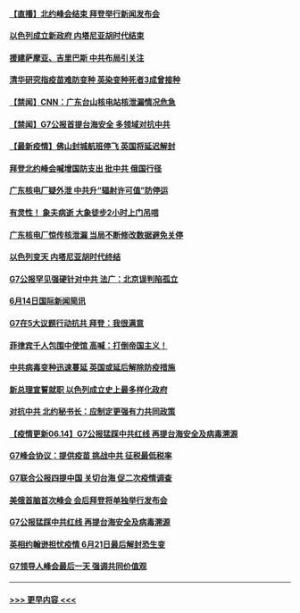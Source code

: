 #### [【直播】北约峰会结束 拜登举行新闻发布会](../pages/prog202/a103142526.md?t=06150202) 
#### [以色列成立新政府 内塔尼亚胡时代结束](../pages/prog202/a103142474.md?t=06150202) 
#### [援建萨摩亚、吉里巴斯 中共布局引关注](../pages/prog202/a103142476.md?t=06150202) 
#### [清华研究指疫苗难防变种 英染变种死者3成曾接种](../pages/prog202/a103142418.md?t=06150202) 
#### [【禁闻】CNN：广东台山核电站核泄漏情况危急](../pages/prog202/a103142464.md?t=06150202) 
#### [【禁闻】G7公报首提台海安全 多领域对抗中共](../pages/prog202/a103142449.md?t=06150202) 
#### [【最新疫情】佛山封城航班停飞 英国将延迟解封](../pages/prog202/a103142430.md?t=06150202) 
#### [拜登北约峰会喊增国防支出 批中共 俄国行径](../pages/prog202/a103142421.md?t=06150202) 
#### [广东核电厂疑外泄 中共升“辐射许可值”防停运](../pages/prog202/a103142419.md?t=06150202) 
#### [有灵性！ 象夫病逝 大象徒步2小时上门吊唁](../pages/prog202/a103142151.md?t=06150202) 
#### [广东核电厂惊传核泄漏 当局不断修改数据避免关停](../pages/prog202/a103142247.md?t=06150202) 
#### [以色列变天 内塔尼亚胡时代终结](../pages/prog202/a103142242.md?t=06150202) 
#### [G7公报罕见强硬针对中共 法广：北京误判陷孤立](../pages/prog202/a103142214.md?t=06150202) 
#### [6月14日国际新闻简讯](../pages/prog202/a103142218.md?t=06150202) 
#### [G7在5大议题行动抗共 拜登：我很满意](../pages/prog202/a103142225.md?t=06150202) 
#### [菲律宾千人包围中使馆 高喊：打倒帝国主义！](../pages/prog202/a103142133.md?t=06150202) 
#### [中共病毒变种迅速蔓延 英国或延后解除防疫措施](../pages/prog202/a103142111.md?t=06150202) 
#### [新总理宣誓就职 以色列成立史上最多样化政府](../pages/prog202/a103142092.md?t=06150202) 
#### [对抗中共 北约秘书长：应制定更强有力共同政策](../pages/prog202/a103142074.md?t=06150202) 
#### [【疫情更新06.14】G7公报猛踩中共红线 再提台海安全及病毒溯源](../pages/prog202/a103133785.md?t=06150202) 
#### [G7峰会协议：提供疫苗 挑战中共 征税最低税率](../pages/prog202/a103142035.md?t=06150202) 
#### [G7联合公报四提中国 关切台海 促二次疫情调查](../pages/prog202/a103142003.md?t=06150202) 
#### [美俄首脑首次峰会 会后拜登将单独举行发布会](../pages/prog202/a103141999.md?t=06150202) 
#### [G7公报猛踩中共红线 再提台海安全及病毒溯源](../pages/prog202/a103141984.md?t=06150202) 
#### [英相约翰逊担忧疫情 6月21日最后解封恐生变](../pages/prog202/a103141990.md?t=06150202) 
#### [G7领导人峰会最后一天 强调共同价值观](../pages/prog202/a103141887.md?t=06150202) 

----
#### [ >>> 更早内容 <<< ](../indexes/prog202-earlier.md)
